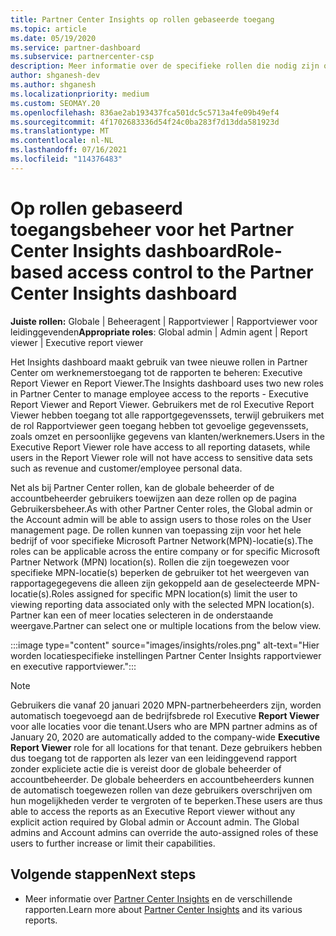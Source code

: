```yaml
---
title: Partner Center Insights op rollen gebaseerde toegang
ms.topic: article
ms.date: 05/19/2020
ms.service: partner-dashboard
ms.subservice: partnercenter-csp
description: Meer informatie over de specifieke rollen die nodig zijn om rapporten Partner Center Insights bekijken. Dit zijn onder andere de rollen Executive Report Viewer en Report Viewer.
author: shganesh-dev
ms.author: shganesh
ms.localizationpriority: medium
ms.custom: SEOMAY.20
ms.openlocfilehash: 836ae2ab193437fca501dc5c5713a4fe09b49ef4
ms.sourcegitcommit: 4f1702683336d54f24c0ba283f7d13dda581923d
ms.translationtype: MT
ms.contentlocale: nl-NL
ms.lasthandoff: 07/16/2021
ms.locfileid: "114376483"
---
```

# <a name="role-based-access-control-to-the-partner-center-insights-dashboard"></a><span data-ttu-id="41b62-104">Op rollen gebaseerd toegangsbeheer voor het Partner Center Insights dashboard</span><span class="sxs-lookup"><span data-stu-id="41b62-104">Role-based access control to the Partner Center Insights dashboard</span></span>

<span data-ttu-id="41b62-105">**Juiste rollen:** Globale | Beheeragent | Rapportviewer | Rapportviewer voor leidinggevenden</span><span class="sxs-lookup"><span data-stu-id="41b62-105">**Appropriate roles**: Global admin | Admin agent | Report viewer | Executive report viewer</span></span>

<span data-ttu-id="41b62-106">Het Insights dashboard maakt gebruik van twee nieuwe rollen in Partner Center om werknemerstoegang tot de rapporten te beheren: Executive Report Viewer en Report Viewer.</span><span class="sxs-lookup"><span data-stu-id="41b62-106">The Insights dashboard uses two new roles in Partner Center to manage employee access to the reports - Executive Report Viewer and Report Viewer.</span></span>  <span data-ttu-id="41b62-107">Gebruikers met de rol Executive Report Viewer hebben toegang tot alle rapportgegevenssets, terwijl gebruikers met de rol Rapportviewer geen toegang hebben tot gevoelige gegevenssets, zoals omzet en persoonlijke gegevens van klanten/werknemers.</span><span class="sxs-lookup"><span data-stu-id="41b62-107">Users in the Executive Report Viewer role have access to all reporting datasets, while users in the Report Viewer role will not have access to sensitive data sets such as revenue and customer/employee personal data.</span></span>  

<span data-ttu-id="41b62-108">Net als bij Partner Center rollen, kan de globale beheerder of de accountbeheerder gebruikers toewijzen aan deze rollen op de pagina Gebruikersbeheer.</span><span class="sxs-lookup"><span data-stu-id="41b62-108">As with other Partner Center roles, the Global admin or the Account admin will be able to assign users to those roles on the User management page.</span></span> <span data-ttu-id="41b62-109">De rollen kunnen van toepassing zijn voor het hele bedrijf of voor specifieke Microsoft Partner Network(MPN)-locatie(s).</span><span class="sxs-lookup"><span data-stu-id="41b62-109">The roles can be applicable across the entire company or for specific Microsoft Partner Network (MPN) location(s).</span></span> <span data-ttu-id="41b62-110">Rollen die zijn toegewezen voor specifieke MPN-locatie(s) beperken de gebruiker tot het weergeven van rapportagegegevens die alleen zijn gekoppeld aan de geselecteerde MPN-locatie(s).</span><span class="sxs-lookup"><span data-stu-id="41b62-110">Roles assigned for specific MPN location(s) limit the user to viewing reporting data associated only with the selected MPN location(s).</span></span> <span data-ttu-id="41b62-111">Partner kan een of meer locaties selecteren in de onderstaande weergave.</span><span class="sxs-lookup"><span data-stu-id="41b62-111">Partner can select one or multiple locations from the below view.</span></span>

:::image type="content" source="images/insights/roles.png" alt-text="Hier worden locatiespecifieke instellingen Partner Center Insights rapportviewer en executive rapportviewer.":::

>[!Note]
> <span data-ttu-id="41b62-113">Gebruikers die vanaf 20 januari 2020 MPN-partnerbeheerders zijn, worden automatisch toegevoegd aan de bedrijfsbrede rol Executive **Report Viewer** voor alle locaties voor die tenant.</span><span class="sxs-lookup"><span data-stu-id="41b62-113">Users who are MPN partner admins as of January 20, 2020 are automatically added to the company-wide **Executive Report Viewer** role for all locations for that tenant.</span></span> <span data-ttu-id="41b62-114">Deze gebruikers hebben dus toegang tot de rapporten als lezer van een leidinggevend rapport zonder expliciete actie die is vereist door de globale beheerder of accountbeheerder. De globale beheerders en accountbeheerders kunnen de automatisch toegewezen rollen van deze gebruikers overschrijven om hun mogelijkheden verder te vergroten of te beperken.</span><span class="sxs-lookup"><span data-stu-id="41b62-114">These users are thus able to access the reports as an Executive Report viewer without any explicit action required by Global admin or Account admin. The Global admins and Account admins can override the auto-assigned roles of these users to further increase or limit their capabilities.</span></span>

## <a name="next-steps"></a><span data-ttu-id="41b62-115">Volgende stappen</span><span class="sxs-lookup"><span data-stu-id="41b62-115">Next steps</span></span>

- <span data-ttu-id="41b62-116">Meer informatie over [Partner Center Insights](partner-center-insights.md) en de verschillende rapporten.</span><span class="sxs-lookup"><span data-stu-id="41b62-116">Learn more about [Partner Center Insights](partner-center-insights.md) and its various reports.</span></span>
